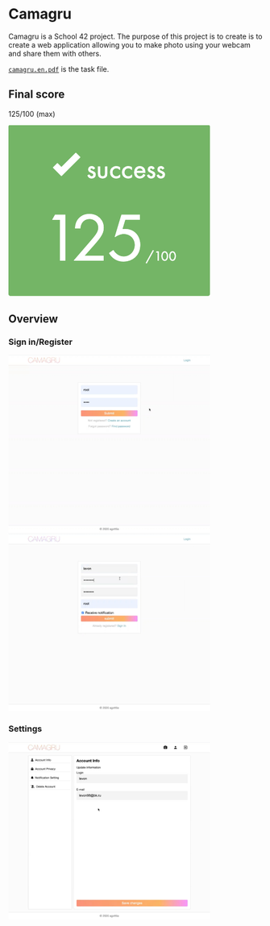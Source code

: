 # Camagru

Camagru is a School 42 project. 
The purpose of this project is to create is to create a web application allowing you to make photo using your webcam and share them with others.

[`camagru.en.pdf`](/camagru.en.pdf) is the task file.

## Final score

125/100 (max)

![](screenshots/score.png)

## Overview

### Sign in/Register

<div float="left">
    <img src="screenshots/login.jpg" alt="drawing" width="400"/>
    <img src="screenshots/registration.jpg" alt="drawing" width="400"/>
</div>

### Settings

<img src="screenshots/settings.jpg" alt="drawing" width="400"/>
